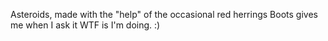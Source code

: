 Asteroids, made with the "help" of the occasional red herrings Boots gives me when I ask it WTF is I'm doing. :)